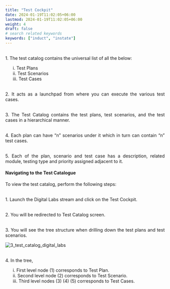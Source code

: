 ```yaml
---
title: "Test Cockpit"
date: 2024-01-19T11:02:05+06:00
lastmod: 2024-01-19T11:02:05+06:00
weight: 4
draft: false
# search related keywords
keywords: ["induct", "instate"]
---
```

<div style='text-align: justify;'>

</br>1. The test catalog contains the universal list of all the below: 
<ul>
i. Test Plans </br>
ii. Test Scenarios</br> 
iii. Test Cases
</ul>

</br>2. It acts as a launchpad from where you can execute the various test cases. 

</br>3. The Test Catalog contains the test plans, test scenarios, and the test cases in a hierarchical manner. 

</br>4. Each plan can have “n” scenarios under it which in turn can contain “n” test cases. 

</br>5. Each of the plan, scenario and test case has a description, related module, testing type and priority assigned adjacent to it.

#### Navigating to the Test Catalogue

To view the test catalog, perform the following steps:

</br>1. Launch the Digital Labs stream and click on the Test Cockpit.

</br>2. You will be redirected to Test Catalog screen.

</br>3. You will see the tree structure when drilling down the test plans and test scenarios.

![3_test_catalog_digital_labs](https://storage.googleapis.com/ktern-public-files/product-documentation/Digital%20Labs/3_test_catalog_digital_labs.png)
 
</br>4. In the tree, 
<ul>
i. First level node (1) corresponds to Test Plan.</br>     
ii. Second level node (2) corresponds to Test Scenario.</br>
iii. Third level nodes (3) (4) (5) corresponds to Test Cases.</br>
</ul>

</div>